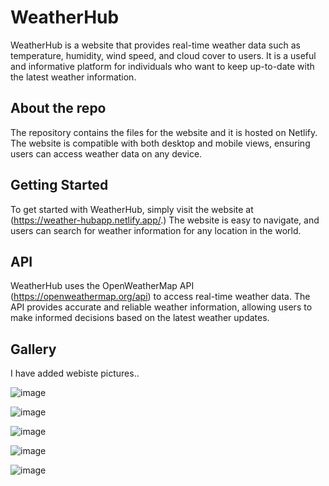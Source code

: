 # WeatherHub
WeatherHub is a website that provides real-time weather data such as temperature, humidity, wind speed, and cloud cover to users. 
It is a useful and informative platform for individuals who want to keep up-to-date with the latest weather information.

## About the repo
The repository contains the files for the website and it is hosted on Netlify. The website is compatible with both desktop and mobile views, 
ensuring users can access weather data on any device.

## Getting Started
To get started with WeatherHub, simply visit the website at (https://weather-hubapp.netlify.app/.)
The website is easy to navigate, and users can search for weather information for any location in the world.

## API
WeatherHub uses the OpenWeatherMap API (https://openweathermap.org/api) to access real-time weather data. 
The API provides accurate and reliable weather information,
allowing users to make informed decisions based on the latest weather updates.

## Gallery
I have added webiste pictures..

![image](https://user-images.githubusercontent.com/103712713/234936509-d01088b6-fba1-40ad-8dc1-3a940f3a383b.png)


![image](https://user-images.githubusercontent.com/103712713/234936604-4ab5e451-e6e7-4e21-9872-9926149d0964.png)


![image](https://user-images.githubusercontent.com/103712713/234936683-8ad0070c-0efe-4bf3-943f-487fdb6a6477.png)


![image](https://user-images.githubusercontent.com/103712713/234936746-47457d52-fa67-49c5-85cf-0560ff97d018.png)


![image](https://user-images.githubusercontent.com/103712713/234937400-220e16fa-7e33-4e1b-a0ce-e91a52e8efbf.png)


